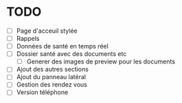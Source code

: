 # TODO

- [ ] Page d'acceuil stylée
- [ ] Rappels
- [ ] Données de santé en temps réel
- [ ] Dossier santé avec des documents etc
  - [ ] Generer des images de preview pour les documents
- [ ] Ajout des autres sections
- [ ] Ajout du panneau latéral
- [ ] Gestion des rendez vous
- [ ] Version téléphone